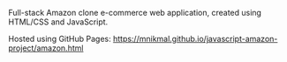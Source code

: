 Full-stack Amazon clone e-commerce web application, created using HTML/CSS and JavaScript.

Hosted using GitHub Pages: https://mnikmal.github.io/javascript-amazon-project/amazon.html
